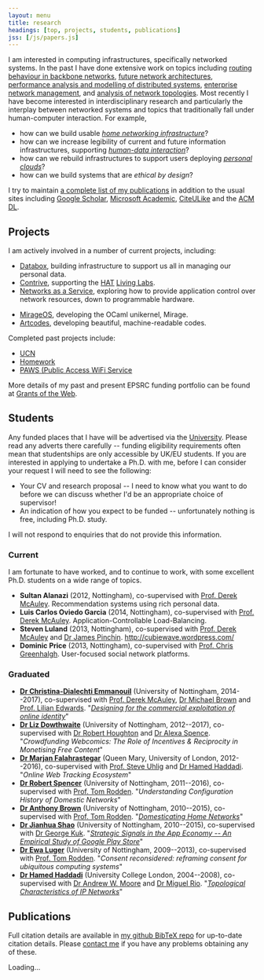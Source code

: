 ```yaml
---
layout: menu
title: research
headings: [top, projects, students, publications]
jss: [/js/papers.js]
---
```


I am interested in computing infrastructures, specifically networked systems. In
the past I have done extensive work on topics including
[routing behaviour in backbone networks][pyrt],
[future network architectures][plutarch],
[performance analysis and modelling of distributed systems][magpie],
[enterprise network management][anemone], and
[analysis of network topologies][wsd]. Most recently I have become interested in
interdisciplinary research and particularly the interplay between networked
systems and topics that traditionally fall under human-computer interaction. For
example,

+ how can we build usable _[home networking infrastructure][homework]_?
+ how can we increase legibility of current and future information
  infrastructures, supporting _[human-data interaction][hdi]_?
+ how can we rebuild infrastructures to support users deploying
  _[personal clouds][mirage]_?
+ how can we build systems that are _ethical by design_?

I try to maintain [a complete list of my publications][papers] in addition to
the usual sites including [Google Scholar][scholar],
[Microsoft Academic][microsoft], [CiteULike][] and the [ACM DL][acm-dl].

[pyrt]: http://mor1.github.io/publications/pdf/imw02-linkfailures.pdf
[magpie]: http://mor1.github.io/publications/pdf/osdi04-magpie.pdf
[anemone]: http://mor1.github.io/publications/pdf/usenix06-anemone.pdf
[plutarch]: http://mor1.github.io/publications/pdf/fdna03-plutarch.pdf
[wsd]: http://mor1.github.io/publications/pdf/ton10-wsd.pdf

[mirage]: http://openmirage.org/
[homework]: http://homenetworks.ac.uk/
[hdi]: http://hdiresearch.org/

[papers]: #publications
[scholar]: http://scholar.google.co.uk/citations?user=9LJgRFAAAAAJ&hl=en
[acm-dl]: http://dl.acm.org/author_page.cfm?id=81313480954
[microsoft]: http://academic.research.microsoft.com/Author/317246/richard-mortier
[citeulike]: http://www.citeulike.org/search/all?q=author%3A%22richard+mortier%22+author%3A%22r+mortier%22

<h2 data-magellan-destination="projects" id="projects">Projects</h2>

I am actively involved in a number of current projects, including:

+ [Databox](http://databoxproject.uk/), building infrastructure to support us
  all in managing our personal data.
+ [Contrive](http://gow.epsrc.ac.uk/NGBOViewGrant.aspx?GrantRef=EP/N028422/1),
  supporting
  the
  [HAT](http://hubofallthings.com) [Living Labs](http://hubofallthings.com/hall/).
+ [Networks as a Service](http://www.naas-project.org/), exploring how to
  provide application control over network resources, down to programmable
  hardware.
* [MirageOS](https://mirage.io/), developing the OCaml unikernel, Mirage.
* [Artcodes](http://aestheticodes.com/), developing beautiful, machine-readable
  codes.

Completed past projects include:

+ [UCN](http://usercentricnetworking.eu/)
+ [Homework](http://homenetworks.ac.uk/)
+ [PAWS (Public Access WiFi Service](http://gow.epsrc.ac.uk/NGBOViewGrant.aspx?GrantRef=EP/K012703/1)

More details of my past and present EPSRC funding portfolio can be found
at
[Grants of the Web](http://gow.epsrc.ac.uk/NGBOViewPerson.aspx?PersonId=-140023).


<h2 data-magellan-destination="students" id="students">Students</h2>

Any funded places that I have will be advertised via the [University][jobs].
Please read any adverts there carefully -- funding eligibility requirements
often mean that studentships are only accessible by UK/EU students. If you are
interested in applying to undertake a Ph.D. with me, before I can consider your
request I will need to see the following:

+ Your CV and research proposal -- I need to know what you want to do before we
  can discuss whether I'd be an appropriate choice of supervisor!
+ An indication of how you expect to be funded -- unfortunately nothing is free,
  including Ph.D. study.

I will not respond to enquiries that do not provide this information.

[jobs]: http://www.jobs.cam.ac.uk/

### Current

I am fortunate to have worked, and to continue to work, with some excellent
Ph.D. students on a wide range of topics.


<div class="plain" media:type="text/omd" markdown="1">

+ __Sultan Alanazi__ (2012, Nottingham), co-supervised with
  [Prof. Derek McAuley][mac]. Recommendation systems using rich personal data.
+ __Luis Carlos Oviedo Garcia__ (2014, Nottingham), co-supervised with
  [Prof. Derek McAuley][mac]. Application-Controllable Load-Balancing.
+ __Steven Luland__ (2013, Nottingham), co-supervised with
  [Prof. Derek McAuley][mac] and [Dr James Pinchin][james].
  <http://cubiewave.wordpress.com/>
+ __Dominic Price__ (2013, Nottingham), co-supervised with
  [Prof. Chris Greenhalgh][chris]. User-focused social network platforms.

</div>

### Graduated

<div class="plain" media:type="text/omd" markdown="1">

+ __[Dr Christina-Dialechti Emmanouil][christina]__ (University of Nottingham,
  2014--2017), co-supervised with [Prof. Derek McAuley][mac], [Dr Michael
  Brown][mike] and [Prof. Lilian Edwards][lilian]. "_[Designing for the
  commercial exploitation of online identity][christina-phd]_"
+ __[Dr Liz Dowthwaite][liz]__ (University of Nottingham, 2012--2017),
  co-supervised with [Dr Robert Houghton][rob] and [Dr Alexa Spence][alexa].
  "_Crowdfunding Webcomics: The Role of Incentives & Reciprocity in Monetising
  Free Content_"
+ __[Dr Marjan Falahrastegar][marjan]__ (Queen Mary, University of London,
  2012--2016), co-supervised with [Prof. Steve Uhlig][uhlig]
  and [Dr Hamed Haddadi][hamed]. "_Online Web Tracking Ecosystem_"
+ __[Dr Robert Spencer][robert]__ (University of Nottingham, 2011--2016),
  co-supervised with [Prof. Tom Rodden][tom]. "_Understanding Configuration
  History of Domestic Networks_"
+ __[Dr Anthony Brown][tosh]__ (University of Nottingham, 2010--2015),
  co-supervised with [Prof. Tom Rodden][tom].
  "_[Domesticating Home Networks][tosh-phd]_"
+ __[Dr Jianhua Shao][jianhua]__ (University of Nottingham, 2010--2015),
  co-supervised with [Dr George Kuk][george].
  "_[Strategic Signals in the App Economy -- An Empirical Study of Google Play Store][jianhua-phd]_"
+ __[Dr Ewa Luger][ewa]__ (University of Nottingham, 2009--2013), co-supervised
  with [Prof. Tom Rodden][tom]. "_Consent reconsidered: reframing consent for
  ubiquitous computing systems_"
+ __[Dr Hamed Haddadi][hamed]__ (University College London, 2004--2008),
  co-supervised with [Dr Andrew W. Moore][andrew] and [Dr Miguel Rio][miguel].
  "_[Topological Characteristics of IP Networks][hamed-phd]_"

</div>

[alexa]: http://www.nottingham.ac.uk/psychology/people/alexa.spence
[mike]: http://www.nottingham.ac.uk/engineering/people/michael.brown
[james]: http://nottingham.ac.uk/horizon/people/James.Pinchin
[ewa]: https://ewaluger.wordpress.com/home/

[christina]: https://uk.linkedin.com/in/christina-emmanouil-ux
[christina-phd]: http://eprints.nottingham.ac.uk/44956/
[liz]: https://dowthwaite.wordpress.com/
[hamed]: http://www.eecs.qmul.ac.uk/~hamed/
[hamed-phd]: http://discovery.ucl.ac.uk/14222/
[uhlig]: http://www.eecs.qmul.ac.uk/~steve/
[george]: http://www.nottingham.ac.uk/business/LIZGK.html
[rob]: http://www.nottingham.ac.uk/engineering/people/robert.houghton
[tom]: http://www.cs.nott.ac.uk/~tar/
[mac]: http://www.cs.nott.ac.uk/~drm/
[chris]: http://www.cs.nott.ac.uk/~cmg/
[lilian]: http://www.strath.ac.uk/humanities/courses/law/staff/edwardslilianprof/
[andrew]: http://www.cl.cam.ac.uk/~awm22/
[miguel]: https://www.ee.ucl.ac.uk/~mrio/
[robert]: https://github.com/rjspencer1989
[tosh]: https://github.com/ToshBrown
[tosh-phd]: http://eprints.nottingham.ac.uk/34145/1/thesis.pdf
[jianhua]: https://about.me/jianhuashao
[jianhua-phd]: http://eprints.nottingham.ac.uk/32742/
[marjan]: http://www.eecs.qmul.ac.uk/~marjan/

<h2 data-magellan-destination="publications" id="publications">Publications</h2>

Full citation details are available in [my github BibTeX repo][r] for up-to-date citation details. Please [contact me][e] if you have any problems obtaining any of these.

[r]: http://github.com/mor1/publications
[e]: mailto:richard.mortier@cl.cam.ac.uk

<div id="entries">
Loading...
</div>
